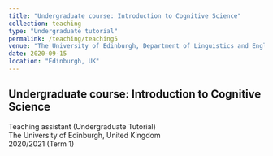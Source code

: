 ```yaml
---
title: "Undergraduate course: Introduction to Cognitive Science"
collection: teaching
type: "Undergraduate tutorial"
permalink: /teaching/teaching5
venue: "The University of Edinburgh, Department of Linguistics and English Language"
date: 2020-09-15
location: "Edinburgh, UK"
---
```

## Undergraduate course: Introduction to Cognitive Science
Teaching assistant (Undergraduate Tutorial)  
The University of Edinburgh, United Kingdom  
2020/2021 (Term 1)

